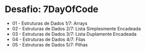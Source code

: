 # Desafio: 7DayOfCode
  - 01 - Estruturas de Dados 1/7: Arrays
  - 02 - Estruturas de Dados 2/7: Lista Simplesmente Encadeada 
  - 03 - Estruturas de Dados 3/7: Lista Duplamente Encadeada 
  - 04 - Estruturas de Dados 4/7: Filas 
  - 05 - Estruturas de Dados 5/7: Pilhas 
  
